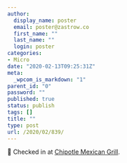 ```yaml
---
author:
  display_name: poster
  email: poster@zastrow.co
  first_name: ""
  last_name: ""
  login: poster
categories:
- Micro
date: "2020-02-13T09:25:31Z"
meta:
  _wpcom_is_markdown: "1"
parent_id: "0"
password: ""
published: true
status: publish
tags: []
title: ""
type: post
url: /2020/02/839/
---
```

<p><span>📍</span> Checked in at <a href="http://foursquare.com/v/548b4faf498edfc8e21a005a">Chipotle Mexican Grill</a>.</p>
